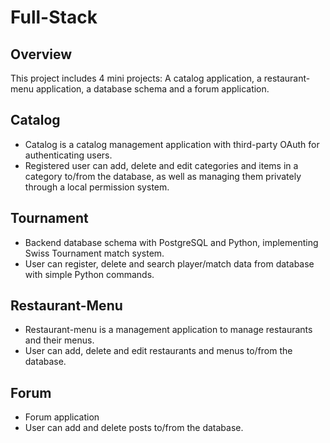 # Full-Stack ## OverviewThis project includes 4 mini projects: A catalog application, a restaurant-menu application, a database schema and a forum application.## Catalog* Catalog is a catalog management application with third-party OAuth for authenticating users.* Registered user can add, delete and edit categories and items in a category to/from the database, as well as managing them privately through a local permission system. ## Tournament * Backend database schema with PostgreSQL and Python, implementing Swiss Tournament match system.* User can register, delete and search player/match data from database with simple Python commands.## Restaurant-Menu* Restaurant-menu is a management application to manage restaurants and their menus.* User can add, delete and edit restaurants and menus to/from the database.## Forum* Forum application* User can add and delete posts to/from the database.